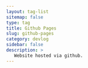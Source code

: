 ```yaml
---
layout: tag-list
sitemap: false
type: tag
title: Github Pages
slug: github-pages
category: devlog
sidebar: false
description: >
   Website hosted via github.
---
```

